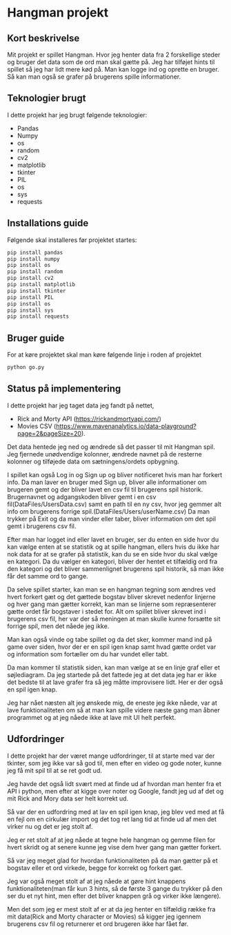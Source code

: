 # Hangman projekt

## Kort beskrivelse

Mit projekt er spillet Hangman.
Hvor jeg henter data fra 2 forskellige steder og bruger det data som de ord man skal gætte på.
Jeg har tilføjet hints til spillet så jeg har lidt mere kød på.
Man kan logge ind og oprette en bruger.
Så kan man også se grafer på brugerens spille informationer.

## Teknologier brugt

I dette projekt har jeg brugt følgende teknologier:

- Pandas
- Numpy
- os
- random
- cv2
- matplotlib
- tkinter
- PIL
- os
- sys
- requests

## Installations guide

Følgende skal installeres før projektet startes:

```python
pip install pandas
pip install numpy
pip install os
pip install random
pip install cv2
pip install matplotlib
pip install tkinter
pip install PIL
pip install os
pip install sys
pip install requests
```

## Bruger guide

For at køre projektet skal man køre følgende linje i roden af projektet

```python
python go.py
```

## Status på implementering

I dette projekt har jeg taget data jeg fandt på nettet,

- Rick and Morty API (https://rickandmortyapi.com/)
- Movies CSV (https://www.mavenanalytics.io/data-playground?page=2&pageSize=20).

Det data hentede jeg ned og ændrede så det passer til mit Hangman spil. Jeg fjernede unødvendige kolonner, ændrede navnet på de resterne kolonner og tilføjede data om sætningens/ordets opbygning.

I spillet kan også Log in og Sign up og bliver notificeret hvis man har forkert info.
Da man laver en bruger med Sign up, bliver alle informationer om brugeren gemt og der bliver lavet en csv fil til brugerens spil historik.
Brugernavnet og adgangskoden bliver gemt i en csv fil(DataFiles/UsersData.csv) samt en path til en ny csv, hvor jeg gemmer alt info om brugerens forrige spil.(DataFiles/Users/userName.csv)
Da man trykker på Exit og da man vinder eller taber, bliver information om det spil gemt i brugerens csv fil.

Efter man har logget ind eller lavet en bruger, ser du enten en side hvor du kan vælge enten at se statistik og at spille hangman, ellers hvis du ikke har nok data for at se grafer på statistik, kan du se en side hvor du skal vælge en kategori.
Da du vælger en kategori, bliver der hentet et tilfældig ord fra den kategori og det bliver sammenlignet brugerens spil historik, så man ikke får det samme ord to gange.

Da selve spillet starter, kan man se en hangman tegning som ændres ved hvert forkert gæt og det gættede bogstav bliver skrevet nedenfor linjerne og hver gang man gætter korrekt, kan man se linjerne som repræsenterer gætte ordet får bogstaver i stedet for.
Alt om spillet bliver skrevet ind i brugerens csv fil, her var der så meningen at man skulle kunne forsætte sit forrige spil, men det nåede jeg ikke.

Man kan også vinde og tabe spillet og da det sker, kommer mand ind på game over siden, hvor der er en spil igen knap samt hvad gætte ordet var og information som fortæller om du har vundet eller tabt.

Da man kommer til statistik siden, kan man vælge at se en linje graf eller et søjlediagram. Da jeg startede på det fattede jeg at det data jeg har er ikke det bedste til at lave grafer fra så jeg måtte improvisere lidt. Her er der også en spil igen knap.

Jeg har nået næsten alt jeg ønskede mig, de eneste jeg ikke nåede, var at lave funktionaliteten om så at man kan spille videre næste gang man åbner programmet og at jeg nåede ikke at lave mit UI helt perfekt.

## Udfordringer

I dette projekt har der været mange udfordringer, til at starte med var der tkinter, som jeg ikke var så god til, men efter en video og gode noter, kunne jeg få mit spil til at se ret godt ud.

Jeg havde det også lidt svært med at finde ud af hvordan man henter fra et API i python, men efter at kigge over noter og Google, fandt jeg ud af det og mit Rick and Mory data ser helt korrekt ud.

Så var der en udfordring med at lav en spil igen knap, jeg blev ved med at få en fejl om en cirkulær import og det tog ret lang tid at finde ud af men det virker nu og det er jeg stolt af.

Jeg er ret stolt af at jeg nåede at tegne hele hangman og gemme filen for hvert skridt og at senere kunne jeg vise dem hver gang man gætter forkert.

Så var jeg meget glad for hvordan funktionaliteten på da man gætter på et bogstav eller et ord virkede, begge for korrekt og forkert gæt.

Jeg var også meget stolt af at jeg nåede at gøre hint knappens funktionaliteten(man får kun 3 hints, så de første 3 gange du trykker på den ser du et nyt hint, men efter det bliver knappen grå og virker ikke længere).

Men det som jeg er mest stolt af er at da jeg henter en tilfældig række fra mit data(Rick and Morty character or Movies) så kigger jeg igennem brugerens csv fil og returnerer et ord brugeren ikke har fået før.
